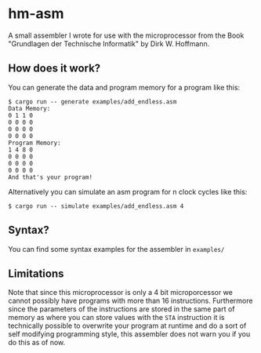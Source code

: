 # hm-asm
A small assembler I wrote for use with the microprocessor from the Book "Grundlagen der Technische Informatik" by Dirk
W. Hoffmann.

## How does it work?
You can generate the data and program memory for a program like this:
```
$ cargo run -- generate examples/add_endless.asm
Data Memory:
0 1 1 0
0 0 0 0
0 0 0 0
0 0 0 0
Program Memory:
1 4 8 0
0 0 0 0
0 0 0 0
0 0 0 0
And that's your program!

```
Alternatively you can simulate an asm program for n clock cycles like this:
```
$ cargo run -- simulate examples/add_endless.asm 4
```

## Syntax?
You can find some syntax examples for the assembler in `examples/`

## Limitations
Note that since this microprocessor is only a 4 bit microporcessor we cannot possibly have programs with more than 16
instructions. Furthermore since the parameters of the instructions are stored in the same part of memory as where you
can store values with the `STA` instruction it is technically possible to overwrite your program at runtime and do a
sort of self modifying programming style, this assembler does not warn you if you do this as of now.
